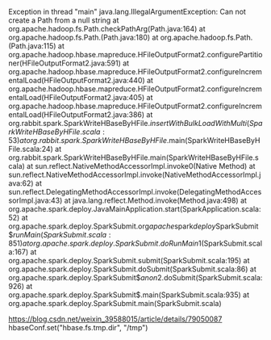 
Exception in thread "main" java.lang.IllegalArgumentException: Can not create a Path from a null string
	at org.apache.hadoop.fs.Path.checkPathArg(Path.java:164)
	at org.apache.hadoop.fs.Path.<init>(Path.java:180)
	at org.apache.hadoop.fs.Path.<init>(Path.java:115)
	at org.apache.hadoop.hbase.mapreduce.HFileOutputFormat2.configurePartitioner(HFileOutputFormat2.java:591)
	at org.apache.hadoop.hbase.mapreduce.HFileOutputFormat2.configureIncrementalLoad(HFileOutputFormat2.java:440)
	at org.apache.hadoop.hbase.mapreduce.HFileOutputFormat2.configureIncrementalLoad(HFileOutputFormat2.java:405)
	at org.apache.hadoop.hbase.mapreduce.HFileOutputFormat2.configureIncrementalLoad(HFileOutputFormat2.java:386)
	at org.rabbit.spark.SparkWriteHBaseByHFile$.insertWithBulkLoadWithMulti(SparkWriteHBaseByHFile.scala:53)
	at org.rabbit.spark.SparkWriteHBaseByHFile$.main(SparkWriteHBaseByHFile.scala:24)
	at org.rabbit.spark.SparkWriteHBaseByHFile.main(SparkWriteHBaseByHFile.scala)
	at sun.reflect.NativeMethodAccessorImpl.invoke0(Native Method)
	at sun.reflect.NativeMethodAccessorImpl.invoke(NativeMethodAccessorImpl.java:62)
	at sun.reflect.DelegatingMethodAccessorImpl.invoke(DelegatingMethodAccessorImpl.java:43)
	at java.lang.reflect.Method.invoke(Method.java:498)
	at org.apache.spark.deploy.JavaMainApplication.start(SparkApplication.scala:52)
	at org.apache.spark.deploy.SparkSubmit.org$apache$spark$deploy$SparkSubmit$$runMain(SparkSubmit.scala:851)
	at org.apache.spark.deploy.SparkSubmit.doRunMain$1(SparkSubmit.scala:167)
	at org.apache.spark.deploy.SparkSubmit.submit(SparkSubmit.scala:195)
	at org.apache.spark.deploy.SparkSubmit.doSubmit(SparkSubmit.scala:86)
	at org.apache.spark.deploy.SparkSubmit$$anon$2.doSubmit(SparkSubmit.scala:926)
	at org.apache.spark.deploy.SparkSubmit$.main(SparkSubmit.scala:935)
	at org.apache.spark.deploy.SparkSubmit.main(SparkSubmit.scala)
	

https://blog.csdn.net/weixin_39588015/article/details/79050087	
hbaseConf.set("hbase.fs.tmp.dir", "/tmp")